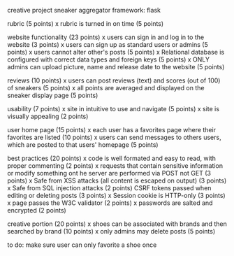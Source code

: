 creative project
sneaker aggregator
framework: flask

rubric (5 points)
x rubric is turned in on time (5 points)

website functionality (23 points)
x users can sign in and log in to the website (3 points)
x users can sign up as standard users or admins (5 points)
x users cannot alter other's posts (5 points)
x Relational database is configured with correct data types and foreign keys (5 points)
x ONLY admins can upload picture, name and release date to the website (5 points)

reviews (10 points)
x users can post reviews (text) and scores (out of 100) of sneakers (5 points)
x all points are averaged and displayed on the sneaker display page (5 points)

usability (7 points)
x site in intuitive to use and navigate (5 points)
x site is visually appealing (2 points)

user home page (15 points)
x each user has a favorites page where their favorites are listed (10 points)
x users can send messages to others users, which are posted to that users' homepage (5 points)

best practices (20 points)
x code is well formated and easy to read, with proper commenting (2 points)
x requests that contain sensitive information or modify something ont he server are performed via POST not GET (3 points)
x Safe from XSS attacks (all content is escaped on output) (3 points)
x Safe from SQL injection attacks (2 points)
CSRF tokens passed when editing or deleting posts (3 points)
x Session cookie is HTTP-only (3 points)
x page passes the W3C validator (2 points)
x passwords are salted and encrypted (2 points)

creative portion (20 points)
x shoes can be associated with brands and then searched by brand (10 points)
x only admins may delete posts (5 points)

to do:
make sure user can only favorite a shoe once
